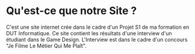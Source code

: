 # __Qu'est-ce que notre Site ?__
C'est une site internet crée dans le cadre d'un Projet S1 de ma formation en DUT Informatique.
Ce site contient les résultats d'une interview d'un étudiant dans le Game Design.
L'Interview est dans le cadre d'un concours "Je Filme Le Métier Qui Me Plaît".


